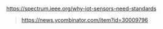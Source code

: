 https://spectrum.ieee.org/why-iot-sensors-need-standards
> https://news.ycombinator.com/item?id=30009796